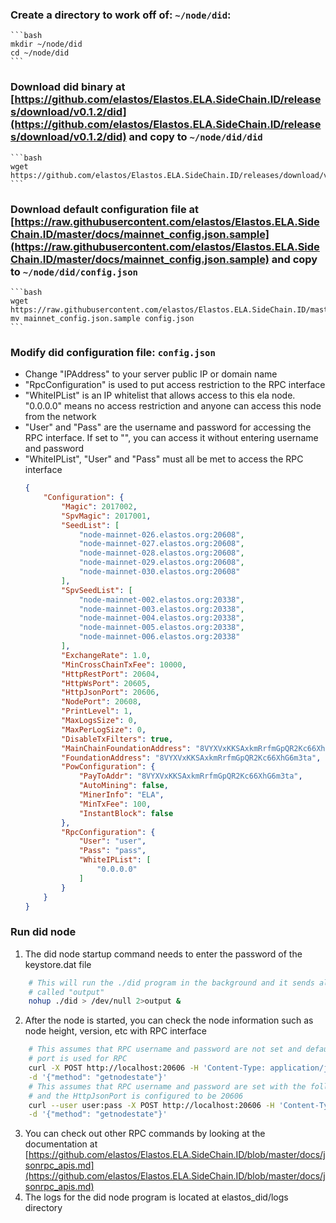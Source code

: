 ### Create a directory to work off of: `~/node/did`:
    ```bash
    mkdir ~/node/did
    cd ~/node/did
    ```
### Download did binary at [https://github.com/elastos/Elastos.ELA.SideChain.ID/releases/download/v0.1.2/did](https://github.com/elastos/Elastos.ELA.SideChain.ID/releases/download/v0.1.2/did) and copy to `~/node/did/did`
    ```bash
    wget https://github.com/elastos/Elastos.ELA.SideChain.ID/releases/download/v0.1.2/did
    ```
### Download default configuration file at [https://raw.githubusercontent.com/elastos/Elastos.ELA.SideChain.ID/master/docs/mainnet_config.json.sample](https://raw.githubusercontent.com/elastos/Elastos.ELA.SideChain.ID/master/docs/mainnet_config.json.sample) and copy to `~/node/did/config.json`
    ```bash
    wget https://raw.githubusercontent.com/elastos/Elastos.ELA.SideChain.ID/master/docs/mainnet_config.json.sample
    mv mainnet_config.json.sample config.json
    ```
### Modify did configuration file: `config.json`
- Change "IPAddress" to your server public IP or domain name
- "RpcConfiguration" is used to put access restriction to the RPC interface
- "WhiteIPList" is an IP whitelist that allows access to this ela node. "0.0.0.0" means no access restriction and anyone can access this node from the network
- "User" and "Pass" are the username and password for accessing the RPC interface. If set to "", you can access it without entering username and password
- "WhiteIPList", "User" and "Pass" must all be met to access the RPC interface
    ```json
    {
        "Configuration": {
            "Magic": 2017002,
            "SpvMagic": 2017001,
            "SeedList": [
                "node-mainnet-026.elastos.org:20608",
                "node-mainnet-027.elastos.org:20608",
                "node-mainnet-028.elastos.org:20608",
                "node-mainnet-029.elastos.org:20608",
                "node-mainnet-030.elastos.org:20608"
            ],
            "SpvSeedList": [
                "node-mainnet-002.elastos.org:20338",
                "node-mainnet-003.elastos.org:20338",
                "node-mainnet-004.elastos.org:20338",
                "node-mainnet-005.elastos.org:20338",
                "node-mainnet-006.elastos.org:20338"
            ],
            "ExchangeRate": 1.0,
            "MinCrossChainTxFee": 10000,
            "HttpRestPort": 20604,
            "HttpWsPort": 20605,
            "HttpJsonPort": 20606,
            "NodePort": 20608,
            "PrintLevel": 1,
            "MaxLogsSize": 0,
            "MaxPerLogSize": 0,
            "DisableTxFilters": true,
            "MainChainFoundationAddress": "8VYXVxKKSAxkmRrfmGpQR2Kc66XhG6m3ta",
            "FoundationAddress": "8VYXVxKKSAxkmRrfmGpQR2Kc66XhG6m3ta",
            "PowConfiguration": {
                "PayToAddr": "8VYXVxKKSAxkmRrfmGpQR2Kc66XhG6m3ta",
                "AutoMining": false,
                "MinerInfo": "ELA",
                "MinTxFee": 100,
                "InstantBlock": false
            },
            "RpcConfiguration": {
                "User": "user",
                "Pass": "pass",
                "WhiteIPList": [
                    "0.0.0.0"
                ]
            }
        }
    }
    ```
### Run did node 
1. The did node startup command needs to enter the password of the keystore.dat file
```bash
    # This will run the ./did program in the background and it sends all the outputted logs to /dev/null and only captures error logs to a file
    # called "output"
    nohup ./did > /dev/null 2>output & 
```
2. After the node is started, you can check the node information such as node height, version, etc with RPC interface
```bash
    # This assumes that RPC username and password are not set and default
    # port is used for RPC
    curl -X POST http://localhost:20606 -H 'Content-Type: application/json' \
    -d '{"method": "getnodestate"}' 
    # This assumes that RPC username and password are set with the following
    # and the HttpJsonPort is configured to be 20606
    curl --user user:pass -X POST http://localhost:20606 -H 'Content-Type: application/json' \
    -d '{"method": "getnodestate"}'
```
3. You can check out other RPC commands by looking at the documentation at [https://github.com/elastos/Elastos.ELA.SideChain.ID/blob/master/docs/jsonrpc_apis.md](https://github.com/elastos/Elastos.ELA.SideChain.ID/blob/master/docs/jsonrpc_apis.md)
4. The logs for the did node program is located at elastos_did/logs directory
